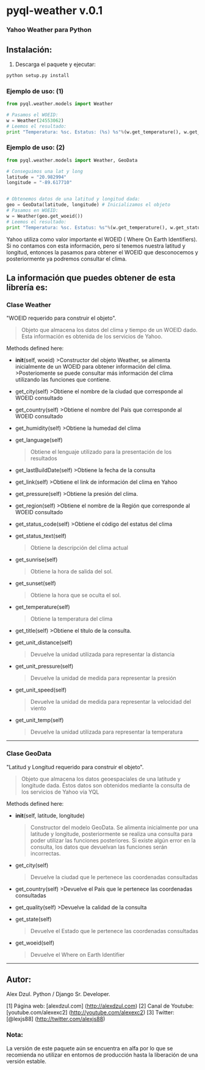 pyql-weather v.0.1
=================
### Yahoo Weather para Python


Instalación:
------------------------------------------------------------

1. Descarga el paquete y ejecutar:

```bash
python setup.py install
```


### Ejemplo de uso: (1)

```python
from pyql.weather.models import Weather

# Pasamos el WOEID:
w = Weather(24553062)
# Leemos el resultado:
print "Temperatura: %sc. Estatus: (%s) %s"%(w.get_temperature(), w.get_status_code(), w.get_status_text())

```

### Ejemplo de uso: (2)

```python
from pyql.weather.models import Weather, GeoData

# Conseguimos una lat y long
latitude = "20.982994"
longitude = "-89.617710"


# Obtenemos datos de una latitud y longitud dada:
geo = GeoData(latitude, longitude) # Inicializamos el objeto
# Pasamos en WOEID:
w = Weather(geo.get_woeid())
# Leemos el resultado:
print "Temperatura: %sc. Estatus: %s"%(w.get_temperature(), w.get_status_text())

```

Yahoo utiliza como valor importante el WOEID ( Where On Earth Identifiers).
Si no contamos con esta información, pero sí tenemos nuestra latitud y longitud, entonces la pasamos
para obtener el WOEID que desconocemos y posteriormente ya podremos consultar el clima.



La información que puedes obtener de esta librería es:
----------------------------------------------------------------------------------------------------

### Clase Weather
"WOEID requerido para construir el objeto".

>Objeto que almacena los datos del clima y tiempo de un WOEID dado. Esta información es obtenida de los
>servicios de Yahoo.

Methods defined here:

+ __init__(self, woeid)
       >Constructor del objeto Weather, se alimenta inicialmente de un WOEID para obtener información del clima.
       >Posteriomente se puede consultar más información del clima utilizando las funciones que contiene.

+ get_city(self)
       >Obtiene el nombre de la ciudad que corresponde al WOEID consultado

+ get_country(self)
      >Obtiene el nombre del País que corresponde al WOEID consultado

+ get_humidity(self)
       >Obtiene la humedad del clima

+ get_language(self)
     >Obtiene el lenguaje utilizado para la presentación de los resultados

+ get_lastBuildDate(self)
      >Obtiene la fecha de la consulta

+ get_link(self)
      >Obtiene el link de información del clima en Yahoo

+ get_pressure(self)
      >Obtiene la presión del clima.

+ get_region(self)
      >Obtiene el nombre de la Región que corresponde al WOEID consultado

+ get_status_code(self)
      >Obtiene el código del estatus del clima

+ get_status_text(self)
     >Obtiene la descripción del clima actual

+ get_sunrise(self)
     >Obtiene la hora de salida del sol.

+ get_sunset(self)
     >Obtiene la hora que se oculta el sol.

+ get_temperature(self)
     >Obtiene la temperatura del clima

+ get_title(self)
      >Obtiene el título de la consulta.

+ get_unit_distance(self)
     >Devuelve la unidad utilizada para representar la distancia

+ get_unit_pressure(self)
     >Devuelve la unidad de medida para representar la presión

+ get_unit_speed(self)
     >Devuelve la unidad de medida para representar la velocidad del viento

+ get_unit_temp(self)
     >Devuelve la unidad utilizada para representar la temperatura

--------------------------------------------------------------------------------------

### Clase GeoData
"Latitud y Longitud requerido para construir el objeto".

  >Objeto que almacena los datos geoespaciales de una latitude y longitude dada. Éstos datos son obtenidos
  >mediante la consulta de los servicios de Yahoo vía YQL

Methods defined here:

+  __init__(self, latitude, longitude)
     >Constructor del modelo GeoData. Se alimenta inicialmente por una latitude y longitude, posteriormente se
     >realiza una consulta para poder utilizar las funciones posteriores. Si existe algún error en la consulta, los datos
     >que devuelvan las funciones serán incorrectas.

+ get_city(self)
     >Devuelve la ciudad que le pertenece las coordenadas consultadas

+ get_country(self)
      >Devuelve el País que le pertenece las coordenadas consultadas

+ get_quality(self)
      >Devuelve la calidad de la consulta

+ get_state(self)
     >Devuelve el Estado que le pertenece las coordenadas consultadas

+ get_woeid(self)
     >Devuelve el Where on Earth Identifier

--------------------------------------------------------------------------------------

Autor:
-------------------------------------------------------------
Alex Dzul.
Python / Django Sr. Developer.

[1] Página web: [alexdzul.com] (http://alexdzul.com)
[2] Canal de Youtube: [youtube.com/alexexc2] (http://youtube.com/alexexc2)
[3] Twitter: [@lexjs88] (http://twitter.com/alexjs88)


### Nota:

La versión de este paquete aún se encuentra en alfa por lo que
se recomienda no utilizar en entornos de producción hasta la liberación
de una versión estable.
